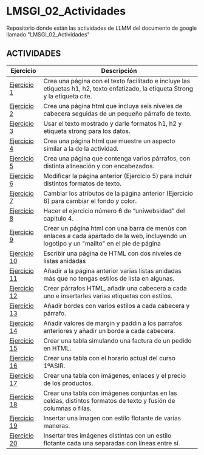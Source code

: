 # LMSGI_02_Actividades
Repositorio donde están las actividades de LLMM del documento de google llamado "LMSGI_02_Actividades"

## ACTIVIDADES
Ejercicio | Descripción
----------|------------
[Ejercicio 1](/tema1/LMSGI_02_Actividades/Ejercicio1_Actividad2.html) | Crea una página con el texto facilitado e incluye las etiquetas h1, h2, texto enfatizado, la etiqueta Strong y la etiqueta cite.
[Ejercicio 2](/tema1/LMSGI_02_Actividades/Ejercicio2_Actividad2.html) | Crea una página html que incluya seis niveles de cabecera seguidas de un pequeño párrafo de texto.
[Ejercicio 3](/tema1/LMSGI_02_Actividades/Ejercicio3_Actividad2.html) | Usar el texto mostrado y darle formatos h1, h2 y etiqueta strong para los datos.
[Ejercicio 4](/tema1/LMSGI_02_Actividades/Ejercicio4_Actividad2.html) | Crea una página html que muestre un aspecto similar a la de la actividad.
[Ejercicio 5](/tema1/LMSGI_02_Actividades/Ejercicio5_Actividad2.html) | Crea una página que contenga varios párrafos, con distinta alineación y con encabezados.
[Ejercicio 6](/tema1/LMSGI_02_Actividades/Ejercicio6_Actividad2.html) | Modificar la página anterior (Ejercicio 5) para incluir distintos formatos de texto.
[Ejercicio 7](/tema1/LMSGI_02_Actividades/Ejercicio7_Actividad2.html) | Cambiar los atributos de la página anterior (Ejercicio 6) para cambiar el fondo y color.
[Ejercicio 8](/tema1/LMSGI_02_Actividades/Ejercicio8_Actividad2) | Hacer el ejercicio número 6 de “uniwebsidad” del capítulo 4.
[Ejercicio 9](/tema1/LMSGI_02_Actividades/Ejercicio9_Actividad2) | Crear un página html con una barra de menús con enlaces a cada apartado de la web, incluyendo un logotipo y un "mailto" en el pie de página
[Ejercicio 10](/tema1/LMSGI_02_Actividades/Ejercicio10_Actividad2.html) | Escribir una página de HTML con dos niveles de listas anidadas
[Ejercicio 11](/tema1/LMSGI_02_Actividades/Ejercicio11_Actividad2.html) | Añadir a la página anterior varias listas anidadas más que no tengas estilos de lista en algunas.
[Ejercicio 12](/tema1/LMSGI_02_Actividades/Ejercicio12_Actividad2.html) | Crear párrafos HTML, añadir una cabecera a cada uno e insertarles varias etiquetas con estilos.
[Ejercicio 13](/tema1/LMSGI_02_Actividades/Ejercicio13_Actividad2.html) | Añadir bordes con varios estilos a cada cabecera y párrafo.
[Ejercicio 14](/tema1/LMSGI_02_Actividades/Ejercicio14_Actividad2.html) | Añadir valores de margin y paddin a los parrafos anteriores y añadir un borde a cada cabecera.
[Ejercicio 15](/tema1/LMSGI_02_Actividades/Ejercicio15_Actividad2.html) | Crear una tabla simulando una factura de un pedido en HTML.
[Ejercicio 16](/tema1/LMSGI_02_Actividades/Ejercicio16_Actividad2.html) | Crear una tabla con el horario actual del curso 1ºASIR.
[Ejercicio 17](/tema1/LMSGI_02_Actividades/Ejercicio17_Actividad2) | Crear una tabla con imágenes, enlaces y el precio de los productos.
[Ejercicio 18](/tema1/LMSGI_02_Actividades/Ejercicio18_Actividad2) | Crear una tabla con imágenes conjuntas en las celdas, distintos formatos de texto y fusión de columnas o filas.
[Ejercicio 19](/tema1/LMSGI_02_Actividades/Ejercicio19_Actividad2) | Insertar una imagen con estilo flotante de varias maneras.
[Ejercicio 20](/tema1/LMSGI_02_Actividades/Ejercicio20_Actividad2) | Insertar tres imágenes distintas con un estilo flotante cada una separadas con líneas entre sí.
